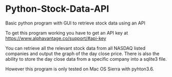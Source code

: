 # Python-Stock-Data-API
Basic python program with GUI to retrieve stock data using an API


To get this program working you have to get an API key at https://www.alphavantage.co/support/#api-key

You can retrieve all the relevant stock data from all NASDAQ listed companies and output the graph of the day close price. There is also the ability to store the day close data from a specific company into a sqlite3 file. 

However this program is only tested on Mac OS Sierra with pyhton3.6.
